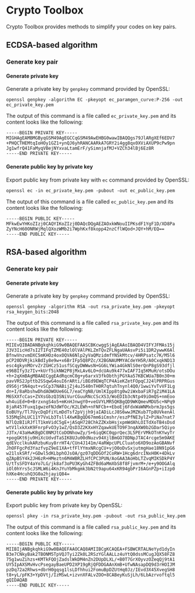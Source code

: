 # Crypto Toolbox

Crypto Toolbox provides methods to simplify your codes on key pairs.

## ECDSA-based algorithm

### Generate key pair

#### Generate private key

Generate a private key by `genpkey` command provided by OpenSSL:

```shell
openssl genpkey -algorithm EC -pkeyopt ec_paramgen_curve:P-256 -out ec_private_key.pem
```

The output of this command is a file called `ec_private_key.pem` and its content looks like the
following:

```text
-----BEGIN PRIVATE KEY-----
MIGHAgEAMBMGByqGSM49AgEGCCqGSM49AwEHBG0wawIBAQQgs79JlARgXEf6EDV7
+PHQCTHEMtqIoHOy1GZ1+ynQJ6yhRANCAARkA7GRY2i4gg8qx0XViAXUP9cPw9pn
Jg1wfrQ41FaMyqVBejNYxvaLtamErF/ySimnjafMJ+VZCh34lBj6Ez8R
-----END PRIVATE KEY-----
```

#### Generate public key by private key

Export public key from private key with `ec` command provided by OpenSSL:

```shell
openssl ec -in ec_private_key.pem -pubout -out ec_public_key.pem
```

The output of this command is a file called `ec_public_key.pem` and its content looks like the
following:

```text
-----BEGIN PUBLIC KEY-----
MFkwEwYHKoZIzj0CAQYIKoZIzj0DAQcDQgAEZAOxkWNouIIPKsdF1YgF1D/XD8Pa
ZyYNcH60ONRWjMqlQXozWMb2i7WphKxf8kopp42nzCflWQod+JQY+hM/EQ==
-----END PUBLIC KEY-----
```

## RSA-based algorithm

### Generate key pair

#### Generate private key

Generate a private key by `genpkey` command provided by OpenSSL:

```shell
openssl genpkey -algorithm RSA -out rsa_private_key.pem -pkeyopt rsa_keygen_bits:2048
```

The output of this command is a file called `rsa_private_key.pem` and its content looks like the
following:

```text
-----BEGIN PRIVATE KEY-----
MIIEvQIBADANBgkqhkiG9w0BAQEFAASCBKcwggSjAgEAAoIBAQD4VIFYJFMAs15j
J3V3IicHd7sI2TIFqTZME40zlOlVAlPKLZmTQvZFLNgaUAAsvPi5i1DR2ywwK6Al
BfnwVnzvmDXC5mKHOz4oxOQVA6Nlp2yVaQMzidmfYNSkMtcv/4HRPsatc7K/M5l6
pCP20DVRjkikBdIy8e9w+x6BrIFp5Q8PZc/X2BGNAUMMYACdeYH5R/A0CxqkND13
esc4gkynMOrvZrZGHCz51usfSCqyDWWwsN+GG6LYWia4GkNlS0erQnP8gS93dfjl
e96BIfy3z7Iv+kUrf5ikNW2P8jMxLAv6LO+dcUAu9k477wIAF7Iq5KMuH/otsDOu
+h+2qXmBAgMBAAECggEAdRqcmC0g+y6arxV3fkObthjPGYAa57KBCWUa7B0n30+m
pavVRS2Jpttb2SSqwG4ouI6rARti/iBEd9EWqTCP4AieKZetFOpqCJ24lPRPRGus
d9S6jr5N4qut+vSCp37NABijZj4uJ540nTH0R7qtuhTnynl4Q0/1wwiYvTvVF1Lg
dn+I/8aRbshwDhdAOWOUe6GL7/eaCYgN8/UmlKIpp8tg0w2iWxbaFiR7gZiM41LA
M6SXXfcCas+ZVXsGbzQ3SNiVurCGuuRNcCScXS3/WoEDIb3cNtp49iOmQS+nmEoo
wh4uiEd+0+BrzxngS4o5+mKnHJnwgY0+veGVYLMR5QKBgQD9WKQmevMDU5c+NPq9
8jaR457Fuxq1gwzeFNJdWfOc/K2LEWh+nFNFCb++EboEj6FdxWaWNMxbrmJps5gs
EoBUYy/Tl7UycDqDfiYLmDdTsf2pVjjh9jaIADiLcJ8S6wwJMZKub7Tp8UVkenAl
535MqShLUC11Y7VxLb3Tsll4XwKBgQD67mm6iCmshr/eszPfNE3ylZ+PiNa7nat7
N7lQzBIiRJflT1kmVidC5gE+jASqH728ChkZZKxbHsjxpmWdAhLOITdXoTB4sDsd
wtV1lxkXxK9FnrpFvO3y1wZ/QsD3Z2KXxHYZqawkUETO9F3nqAXW0b2GDar5Qiyo
J3Tx/43aHwKBgDC0NMJtCoDONhowZy/S+6iqQKC0qprQec3L5PErVMkOTnKYwyTr
+pogGKt6ju9HiXcUdvdTaSIK8UJu00dNuzv94XjlBmGO78DNpJTAC4rcge5m9AKE
qdEVcclkukARzbuKuy8rrHT4/CUn4J141m/4aRWpcUPLCluato6XD9ozAoGBANvf
JhOFFgcPd3YazfvpZ9eE1XA+tfFlYYmxNRcgCU+vjO0oDvSxjutmgHae18N91pG6
w21lskSRf/+GDwl5dKLbphOJsOA/gz07qDDGOf2CoRW+1Hcg6drcINxH0K+4DkLv
qZApBSY4k2JH6zR+HMeztn6M4WBRZLHfCPC3PUN/AoGAA3AoHbLTZvqMIKSDkP4Y
U/tTsSFDY4aYo7LG/jk8af3oPU3KyGh4ZFBd6aMmXbS8f8FjvmrM+/e+y9OOGAlq
iOl0hYrs5cJSMLW6i4KnJYuYbMkgmk3bN2t9apu64xKR94gbPrI6AGnPZp+iIzp0
hXKe4HcuhQ3G0a2hjayiQ84=
-----END PRIVATE KEY-----
```

#### Generate public key by private key

Export public key from private key by OpenSSL:

```shell
openssl pkey -in rsa_private_key.pem -pubout -out rsa_public_key.pem
```

The output of this command is a file called `rsa_public_key.pem` and its content looks like the
following:

```text
-----BEGIN PUBLIC KEY-----
MIIBIjANBgkqhkiG9w0BAQEFAAOCAQ8AMIIBCgKCAQEA+FSBWCRTALNeYyd1dyIn
B3e7CNkyBak2TBONM5TpVQJTyi2Zk0L2RSzYGlAALLz4uYtQ0dssMCugJQX58FZ8
75g1wuZihzs+KMTkFQOjZadslWkDM4nZn2DUpDLXL/+B0T7GrXOyvzOZeqQj9tA1
UY5IpAXSMvHvcPsegayBaeUPD2XP19gRjQFDDGAAnXmB+UfwNAsapDQ9d3rHOIJM
pzDq72a2Rhws+dbrH0gqsg1lsLDfhhui2FomuBpDZUtHq0Jz/IEvd3X45XvegSH8
t8+yL/pFK3+YpDVtj/IzMSwL+izvnXFALvZOO+8CABeyKuSjLh/6LbAzrvoftql5
gQIDAQAB
-----END PUBLIC KEY-----
```
